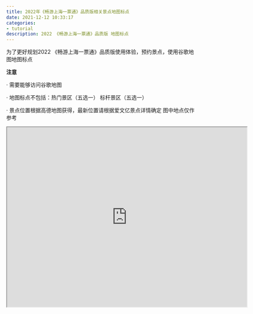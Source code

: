 ```yaml
---
title: 2022年《畅游上海一票通》品质版相关景点地图标点
date: 2021-12-12 10:33:17
categories:
- tutorial
description: 2022 《畅游上海一票通》品质版 地图标点
---
```


为了更好规划2022 《畅游上海一票通》品质版使用体验，预约景点，使用谷歌地图地图标点

**注意**

· 需要能够访问谷歌地图

· 地图标点不包括：热门景区（五选一） 标杆景区（五选一）

· 景点位置根据高德地图获得，最新位置请根据爱文亿景点详情确定 图中地点仅作参考


<iframe src="https://www.google.com/maps/d/embed?mid=1oYic3aNvTNa81_bkHGq8asLDlHg9Lxyo&ehbc=2E312F" width="640" height="480"></iframe>